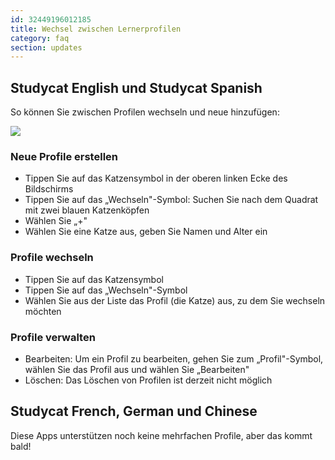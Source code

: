 ```yaml
---
id: 32449196012185
title: Wechsel zwischen Lernerprofilen
category: faq
section: updates
---
```


## Studycat English und Studycat Spanish

So können Sie zwischen Profilen wechseln und neue hinzufügen:

![](https://help.studycat.com/hc/article_attachments/32456628954137)

### Neue Profile erstellen

- Tippen Sie auf das Katzensymbol in der oberen linken Ecke des Bildschirms
- Tippen Sie auf das „Wechseln"-Symbol: Suchen Sie nach dem Quadrat mit zwei blauen Katzenköpfen
- Wählen Sie „+"
- Wählen Sie eine Katze aus, geben Sie Namen und Alter ein

### Profile wechseln

- Tippen Sie auf das Katzensymbol 
- Tippen Sie auf das „Wechseln"-Symbol
- Wählen Sie aus der Liste das Profil (die Katze) aus, zu dem Sie wechseln möchten

### Profile verwalten

- Bearbeiten: Um ein Profil zu bearbeiten, gehen Sie zum „Profil"-Symbol, wählen Sie das Profil aus und wählen Sie „Bearbeiten"
- Löschen: Das Löschen von Profilen ist derzeit nicht möglich

## Studycat French, German und Chinese

Diese Apps unterstützen noch keine mehrfachen Profile, aber das kommt bald!

